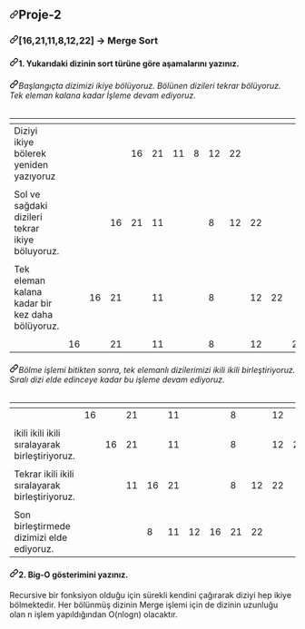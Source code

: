 <article class="markdown-body entry-content container-lg" itemprop="text"><h1 dir="auto"><a id="user-content-proje-2" class="anchor" aria-hidden="true" href="#proje-2"><svg class="octicon octicon-link" viewBox="0 0 16 16" version="1.1" width="16" height="16" aria-hidden="true"><path fill-rule="evenodd" d="M7.775 3.275a.75.75 0 001.06 1.06l1.25-1.25a2 2 0 112.83 2.83l-2.5 2.5a2 2 0 01-2.83 0 .75.75 0 00-1.06 1.06 3.5 3.5 0 004.95 0l2.5-2.5a3.5 3.5 0 00-4.95-4.95l-1.25 1.25zm-4.69 9.64a2 2 0 010-2.83l2.5-2.5a2 2 0 012.83 0 .75.75 0 001.06-1.06 3.5 3.5 0 00-4.95 0l-2.5 2.5a3.5 3.5 0 004.95 4.95l1.25-1.25a.75.75 0 00-1.06-1.06l-1.25 1.25a2 2 0 01-2.83 0z"></path></svg></a>Proje-2</h1>
<h3 dir="auto"><a id="user-content-16211181222---merge-sort" class="anchor" aria-hidden="true" href="#16211181222---merge-sort"><svg class="octicon octicon-link" viewBox="0 0 16 16" version="1.1" width="16" height="16" aria-hidden="true"><path fill-rule="evenodd" d="M7.775 3.275a.75.75 0 001.06 1.06l1.25-1.25a2 2 0 112.83 2.83l-2.5 2.5a2 2 0 01-2.83 0 .75.75 0 00-1.06 1.06 3.5 3.5 0 004.95 0l2.5-2.5a3.5 3.5 0 00-4.95-4.95l-1.25 1.25zm-4.69 9.64a2 2 0 010-2.83l2.5-2.5a2 2 0 012.83 0 .75.75 0 001.06-1.06 3.5 3.5 0 00-4.95 0l-2.5 2.5a3.5 3.5 0 004.95 4.95l1.25-1.25a.75.75 0 00-1.06-1.06l-1.25 1.25a2 2 0 01-2.83 0z"></path></svg></a>[16,21,11,8,12,22] -&gt; Merge Sort</h3>
<h4 dir="auto"><a id="user-content-1-yukarıdaki-dizinin-sort-türüne-göre-aşamalarını-yazınız" class="anchor" aria-hidden="true" href="#1-yukarıdaki-dizinin-sort-türüne-göre-aşamalarını-yazınız"><svg class="octicon octicon-link" viewBox="0 0 16 16" version="1.1" width="16" height="16" aria-hidden="true"><path fill-rule="evenodd" d="M7.775 3.275a.75.75 0 001.06 1.06l1.25-1.25a2 2 0 112.83 2.83l-2.5 2.5a2 2 0 01-2.83 0 .75.75 0 00-1.06 1.06 3.5 3.5 0 004.95 0l2.5-2.5a3.5 3.5 0 00-4.95-4.95l-1.25 1.25zm-4.69 9.64a2 2 0 010-2.83l2.5-2.5a2 2 0 012.83 0 .75.75 0 001.06-1.06 3.5 3.5 0 00-4.95 0l-2.5 2.5a3.5 3.5 0 004.95 4.95l1.25-1.25a.75.75 0 00-1.06-1.06l-1.25 1.25a2 2 0 01-2.83 0z"></path></svg></a>1. Yukarıdaki dizinin sort türüne göre aşamalarını yazınız.</h4>
<h6 dir="auto"><a id="user-content-başlangıçta-dizimizi-ikiye-bölüyoruz-bölünen-dizileri-tekrar-bölüyoruz-tek-eleman-kalana-kadar-i̇şleme-devam-ediyoruz" class="anchor" aria-hidden="true" href="#başlangıçta-dizimizi-ikiye-bölüyoruz-bölünen-dizileri-tekrar-bölüyoruz-tek-eleman-kalana-kadar-i̇şleme-devam-ediyoruz"><svg class="octicon octicon-link" viewBox="0 0 16 16" version="1.1" width="16" height="16" aria-hidden="true"><path fill-rule="evenodd" d="M7.775 3.275a.75.75 0 001.06 1.06l1.25-1.25a2 2 0 112.83 2.83l-2.5 2.5a2 2 0 01-2.83 0 .75.75 0 00-1.06 1.06 3.5 3.5 0 004.95 0l2.5-2.5a3.5 3.5 0 00-4.95-4.95l-1.25 1.25zm-4.69 9.64a2 2 0 010-2.83l2.5-2.5a2 2 0 012.83 0 .75.75 0 001.06-1.06 3.5 3.5 0 00-4.95 0l-2.5 2.5a3.5 3.5 0 004.95 4.95l1.25-1.25a.75.75 0 00-1.06-1.06l-1.25 1.25a2 2 0 01-2.83 0z"></path></svg></a>Başlangıçta dizimizi ikiye bölüyoruz. Bölünen dizileri tekrar bölüyoruz. Tek eleman kalana kadar İşleme devam ediyoruz.</h6>
<table>
<thead>
<tr>
<th></th>
<th></th>
<th></th>
<th></th>
<th></th>
<th></th>
<th></th>
<th></th>
<th></th>
<th></th>
<th></th>
<th></th>
<th></th>
</tr>
</thead>
<tbody>
<tr>
<td>Diziyi ikiye bölerek yeniden yazıyoruz</td>
<td></td>
<td></td>
<td></td>
<td>16</td>
<td>21</td>
<td>11</td>
<td>8</td>
<td>12</td>
<td>22</td>
<td></td>
<td></td>
<td></td>
</tr>
<tr>
<td></td>
<td></td>
<td></td>
<td></td>
<td></td>
<td></td>
<td></td>
<td></td>
<td></td>
<td></td>
<td></td>
<td></td>
<td></td>
</tr>
<tr>
<td>Sol ve sağdaki dizileri tekrar ikiye böluyoruz.</td>
<td></td>
<td></td>
<td>16</td>
<td>21</td>
<td>11</td>
<td></td>
<td></td>
<td>8</td>
<td>12</td>
<td>22</td>
<td></td>
<td></td>
</tr>
<tr>
<td></td>
<td></td>
<td></td>
<td></td>
<td></td>
<td></td>
<td></td>
<td></td>
<td></td>
<td></td>
<td></td>
<td></td>
<td></td>
</tr>
<tr>
<td>Tek eleman kalana kadar bir kez daha bölüyoruz.</td>
<td></td>
<td>16</td>
<td>21</td>
<td></td>
<td>11</td>
<td></td>
<td></td>
<td>8</td>
<td></td>
<td>12</td>
<td>22</td>
<td></td>
</tr>
<tr>
<td></td>
<td></td>
<td></td>
<td></td>
<td></td>
<td></td>
<td></td>
<td></td>
<td></td>
<td></td>
<td></td>
<td></td>
<td></td>
</tr>
<tr>
<td></td>
<td>16</td>
<td></td>
<td>21</td>
<td></td>
<td>11</td>
<td></td>
<td></td>
<td>8</td>
<td></td>
<td>12</td>
<td></td>
<td>22</td>
</tr>
</tbody>
</table>
<h6 dir="auto"><a id="user-content-bölme-işlemi-bitikten-sonra-tek-elemanlı-dizilerimizi-ikili-ikili-birleştiriyoruz-sıralı-dizi-elde-edinceye-kadar-bu-işleme-devam-ediyoruz" class="anchor" aria-hidden="true" href="#bölme-işlemi-bitikten-sonra-tek-elemanlı-dizilerimizi-ikili-ikili-birleştiriyoruz-sıralı-dizi-elde-edinceye-kadar-bu-işleme-devam-ediyoruz"><svg class="octicon octicon-link" viewBox="0 0 16 16" version="1.1" width="16" height="16" aria-hidden="true"><path fill-rule="evenodd" d="M7.775 3.275a.75.75 0 001.06 1.06l1.25-1.25a2 2 0 112.83 2.83l-2.5 2.5a2 2 0 01-2.83 0 .75.75 0 00-1.06 1.06 3.5 3.5 0 004.95 0l2.5-2.5a3.5 3.5 0 00-4.95-4.95l-1.25 1.25zm-4.69 9.64a2 2 0 010-2.83l2.5-2.5a2 2 0 012.83 0 .75.75 0 001.06-1.06 3.5 3.5 0 00-4.95 0l-2.5 2.5a3.5 3.5 0 004.95 4.95l1.25-1.25a.75.75 0 00-1.06-1.06l-1.25 1.25a2 2 0 01-2.83 0z"></path></svg></a>Bölme işlemi bitikten sonra, tek elemanlı dizilerimizi ikili ikili birleştiriyoruz. Sıralı dizi elde edinceye kadar bu işleme devam ediyoruz.</h6>
<table>
<thead>
<tr>
<th></th>
<th></th>
<th></th>
<th></th>
<th></th>
<th></th>
<th></th>
<th></th>
<th></th>
<th></th>
<th></th>
<th></th>
<th></th>
</tr>
</thead>
<tbody>
<tr>
<td></td>
<td>16</td>
<td></td>
<td>21</td>
<td></td>
<td>11</td>
<td></td>
<td></td>
<td>8</td>
<td></td>
<td>12</td>
<td></td>
<td>22</td>
</tr>
<tr>
<td></td>
<td></td>
<td></td>
<td></td>
<td></td>
<td></td>
<td></td>
<td></td>
<td></td>
<td></td>
<td></td>
<td></td>
<td></td>
</tr>
<tr>
<td>ikili ikili ikili sıralayarak birleştiriyoruz.</td>
<td></td>
<td>16</td>
<td>21</td>
<td></td>
<td>11</td>
<td></td>
<td></td>
<td>8</td>
<td></td>
<td>12</td>
<td>22</td>
<td></td>
</tr>
<tr>
<td></td>
<td></td>
<td></td>
<td></td>
<td></td>
<td></td>
<td></td>
<td></td>
<td></td>
<td></td>
<td></td>
<td></td>
<td></td>
</tr>
<tr>
<td>Tekrar ikili ikili sıralayarak birleştiriyoruz.</td>
<td></td>
<td></td>
<td>11</td>
<td>16</td>
<td>21</td>
<td></td>
<td></td>
<td>8</td>
<td>12</td>
<td>22</td>
<td></td>
<td></td>
</tr>
<tr>
<td></td>
<td></td>
<td></td>
<td></td>
<td></td>
<td></td>
<td></td>
<td></td>
<td></td>
<td></td>
<td></td>
<td></td>
<td></td>
</tr>
<tr>
<td>Son birleştirmede dizimizi elde ediyoruz.</td>
<td></td>
<td></td>
<td></td>
<td>8</td>
<td>11</td>
<td>12</td>
<td>16</td>
<td>21</td>
<td>22</td>
<td></td>
<td></td>
<td></td>
</tr>
</tbody>
</table>
<h4 dir="auto"><a id="user-content-2-big-o-gösterimini-yazınız" class="anchor" aria-hidden="true" href="#2-big-o-gösterimini-yazınız"><svg class="octicon octicon-link" viewBox="0 0 16 16" version="1.1" width="16" height="16" aria-hidden="true"><path fill-rule="evenodd" d="M7.775 3.275a.75.75 0 001.06 1.06l1.25-1.25a2 2 0 112.83 2.83l-2.5 2.5a2 2 0 01-2.83 0 .75.75 0 00-1.06 1.06 3.5 3.5 0 004.95 0l2.5-2.5a3.5 3.5 0 00-4.95-4.95l-1.25 1.25zm-4.69 9.64a2 2 0 010-2.83l2.5-2.5a2 2 0 012.83 0 .75.75 0 001.06-1.06 3.5 3.5 0 00-4.95 0l-2.5 2.5a3.5 3.5 0 004.95 4.95l1.25-1.25a.75.75 0 00-1.06-1.06l-1.25 1.25a2 2 0 01-2.83 0z"></path></svg></a>2. Big-O gösterimini yazınız.</h4>
<p dir="auto">Recursive bir fonksiyon olduğu için sürekli kendini çağırarak diziyi hep ikiye bölmektedir. Her bölünmüş dizinin Merge işlemi için de dizinin uzunluğu olan n işlem yapıldığından O(nlogn) olacaktır.</p>
</article>
